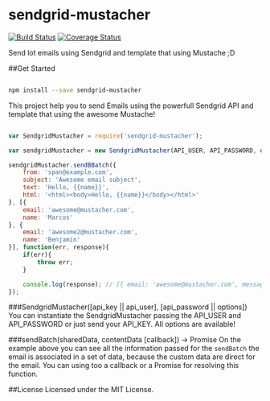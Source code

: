 # sendgrid-mustacher
[![Build Status](https://travis-ci.org/antonproject/sendgrid-mustacher.svg)](https://travis-ci.org/antonproject/sendgrid-mustacher) [![Coverage Status](https://coveralls.io/repos/antonproject/sendgrid-mustacher/badge.svg?branch=master)](https://coveralls.io/r/antonproject/sendgrid-mustacher?branch=master)

Send lot emails using Sendgrid and template that using Mustache ;D

##Get Started

```bash

npm install --save sendgrid-mustacher

```

This project help you to send Emails using the powerfull Sendgrid API and template that using the awesome Mustache! 

```javascript

var SendgridMustacher = require('sendgrid-mustacher');

var sendgridMustacher = new SendgridMustacher(API_USER, API_PASSWORD, opts); // You can just use your API_KEY instead API_USER and API_PASSWORD;

sendgridMustacher.sendBBatch({
	from: 'span@example.com',
	subject: 'Awesome email subject',
	text: 'Hello, {{name}}',
	html: '<html><body>Hello, {{name}}</body></html>'
}, [{
	email: 'awesome@mustacher.com',
	name: 'Marcos'
}, {
	email: 'awesome2@mustacher.com',
	name: 'Benjamin'
}], function(err, response){
	if(err){
		throw err;
	}

	console.log(response); // [{ email: 'awesome@mustacher.com', message: 'success'}, { email: 'awesome@mustacher.com', message: 'success'}];
});

```

###SendgridMustacher([api_key || api_user], [api_password || options])
	You can instantiate the SendgridMustacher passing the API_USER and API_PASSWORD or just send your API_KEY. All options are available!

###sendBatch(sharedData, contentData [callback]) -> Promise
	On the example above you can see all the information passed for the `sendBatch` the email is associated in a set of data, because the custom data are direct for the email.
	You can using too a callback or a Promise for resolving this function.

##License
Licensed under the MIT License.
